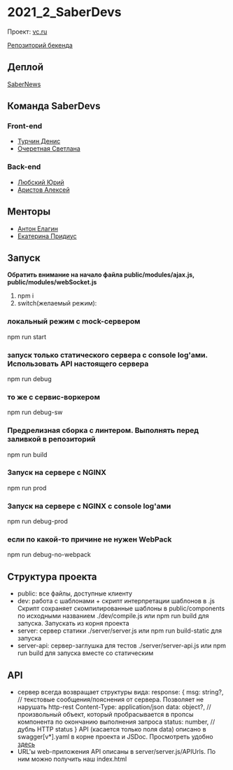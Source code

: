 # 2021_2_SaberDevs
Проект: [vc.ru](https://vc.ru)

[Репозиторий бекенда](https://github.com/go-park-mail-ru/2021_2_SaberDevs)

## Деплой
[SaberNews](https://sabernews.ru)

## Команда SaberDevs
### Front-end
- [Турчин Денис](https://github.com/Denactive)
- [Очеретная Светлана](https://github.com/Svetlanlka)
### Back-end
- [Любский Юрий](https://github.com/yurij-lyubskij)
- [Аристов Алексей](https://github.com/MollenAR)

## Менторы
- [Антон Елагин](https://github.com/AntonElagin)
- [Екатерина Придиус](https://github.com/pringleskate)

## Запуск
**Обратить внимание на начало файла public/modules/ajax.js, public/modules/webSocket.js**
  1. npm i
  2. switch(желаемый режим):
  ### локальный режим с mock-сервером
  npm run start
  ### запуск только статического сервера с console log'ами. Использовать API настоящего сервера
  npm run debug
  ### то же с сервис-воркером
  npm run debug-sw
  ### Предрелизная сборка с линтером. Выполнять перед заливкой в репозиторий
  npm run build
  ### Запуск на сервере с NGINX
  npm run prod
  ### Запуск на сервере с NGINX с console log'ами
  npm run debug-prod
  ### если по какой-то причине не нужен WebPack
  npm run debug-no-webpack

## Структура проекта
- public: все файлы, доступные клиенту
- dev: работа с шаблонами + скрипт интерпретации шаблонов в .js
  Скрипт сохраняет скомпилированные шаблоны в public/components по исходными названием
  ./dev/compile.js или npm run build для запуска. Запускать из корня проекта
- server: сервер статики
  ./server/server.js или npm run build-static для запуска
- server-api: сервер-заглушка для тестов
  ./server/server-api.js или npm run build для запуска вместе со статическим

## API
- сервер всегда возвращает структуры вида:
    response: {
        msg: string?,      // текстовые сообщения/пояснения от сервера. Позволяет не нарушать http-rest Content-Type: application/json
        data: object?,     // произвольный объект, который пробрасывается в пропсы компонента по окончанию выполнения запроса
        status: number,    // дубль HTTP status
    }
API (касается только поля data) описано в swagger[v*].yaml в корне проекта и JSDoc. Просмотреть удобно [здесь](https://editor.swagger.io)
- URL'ы web-приложения API описаны в server/server.js/APIUrls. По ним можно получить наш index.html


